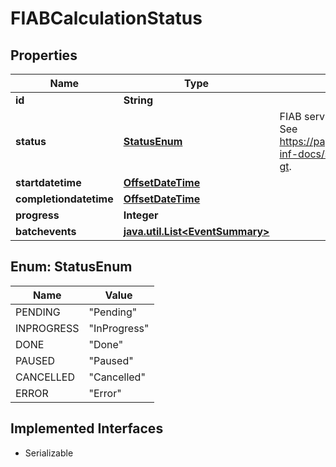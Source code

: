 

# FIABCalculationStatus

## Properties

Name | Type | Description | Notes
------------ | ------------- | ------------- | -------------
**id** | **String** |  |  [optional]
**status** | [**StatusEnum**](#StatusEnum) | FIAB service batch status integer definitions.  See https://pages.github.factset.com/FactSet/fipa-inf-docs/service/fiab_batch_api.html#lt-uuid-gt. |  [optional]
**startdatetime** | [**OffsetDateTime**](OffsetDateTime.md) |  |  [optional]
**completiondatetime** | [**OffsetDateTime**](OffsetDateTime.md) |  |  [optional]
**progress** | **Integer** |  |  [optional]
**batchevents** | [**java.util.List&lt;EventSummary&gt;**](EventSummary.md) |  |  [optional]



## Enum: StatusEnum

Name | Value
---- | -----
PENDING | &quot;Pending&quot;
INPROGRESS | &quot;InProgress&quot;
DONE | &quot;Done&quot;
PAUSED | &quot;Paused&quot;
CANCELLED | &quot;Cancelled&quot;
ERROR | &quot;Error&quot;


## Implemented Interfaces

* Serializable


